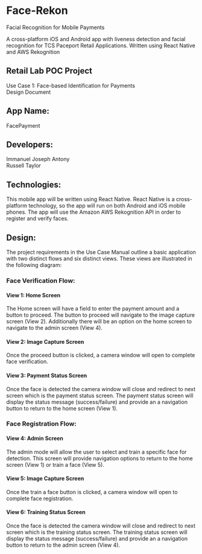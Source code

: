 # Face-Rekon

Facial Recognition for Mobile Payments

A cross-platform iOS and Android app with liveness detection and facial recognition for TCS Paceport Retail Applications. Written using React Native and AWS Rekognition

## Retail Lab POC Project
Use Case 1: Face-based Identification for Payments\
Design Document

## App Name:
FacePayment

## Developers:
Immanuel Joseph Antony\
Russell Taylor

## Technologies:
This mobile app will be written using React Native. React Native is a cross-platform technology, so the app will run on both Android and iOS mobile phones. The app will use the Amazon AWS Rekognition API in order to register and verify faces.

## Design:
The project requirements in the Use Case Manual outline a basic application with two distinct flows and six distinct views. These views are illustrated in the following diagram:

### Face Verification Flow:

#### View 1: Home Screen

The Home screen will have a field to enter the payment amount and a button to proceed. The button to proceed will navigate to the image capture screen (View 2). Additionally there will be an option on the home screen to navigate to the admin screen (View 4).

#### View 2: Image Capture Screen

Once the proceed button is clicked, a camera window will open to complete face verification.

#### View 3: Payment Status Screen

Once the face is detected the camera window will close and redirect to next screen which is the payment status screen. The payment status screen will display the status message (success/failure) and provide an a navigation button to return to the home screen (View 1).

### Face Registration Flow:

#### View 4: Admin Screen

The admin mode will allow the user to select and train a specific face for detection. This screen will provide navigation options to return to the home screen (View 1) or train a face (View 5).

#### View 5: Image Capture Screen

Once the train a face button is clicked, a camera window will open to complete face registration.

#### View 6: Training Status Screen

Once the face is detected the camera window will close and redirect to next screen which is the training status screen. The training status screen will display the status message (success/failure) and provide an a navigation button to return to the admin screen (View 4).
